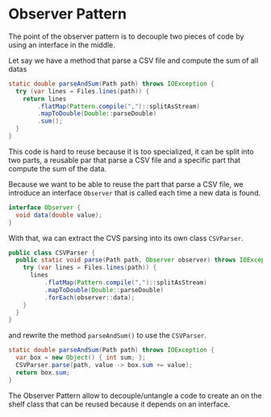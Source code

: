 # Observer Pattern

The point of the observer pattern is to decouple two pieces of code by using an interface in the middle.

Let say we have a method that parse a CSV file and compute the sum of all datas
```java
static double parseAndSum(Path path) throws IOException {
  try (var lines = Files.lines(path)) {
    return lines
        .flatMap(Pattern.compile(",")::splitAsStream)
        .mapToDouble(Double::parseDouble)
        .sum();
  }
}
```

This code is hard to reuse because it is too specialized, it can be split into two parts,
a reusable par that parse a CSV file and a specific part that compute the sum of the data.

Because we want to be able to reuse the part that parse a CSV file,
we introduce an interface `Observer` that is called each time a new data is found.

```java
interface Observer {
  void data(double value);
}
```

With that, wa can extract the CVS parsing into its own class `CSVParser`.

```java
public class CSVParser {
  public static void parse(Path path, Observer observer) throws IOException {
    try (var lines = Files.lines(path)) {
      lines
          .flatMap(Pattern.compile(",")::splitAsStream)
          .mapToDouble(Double::parseDouble)
          .forEach(observer::data);
    }
  }
}
```

and rewrite the method `parseAndSum()` to use the `CSVParser`.

```java
static double parseAndSum(Path path) throws IOException {
  var box = new Object() { int sum; };
  CSVParser.parse(path, value -> box.sum += value);
  return box.sum;
}
```

The Observer Pattern allow to decouple/untangle a code to create an on the shelf class that can be reused
because it depends on an interface.

